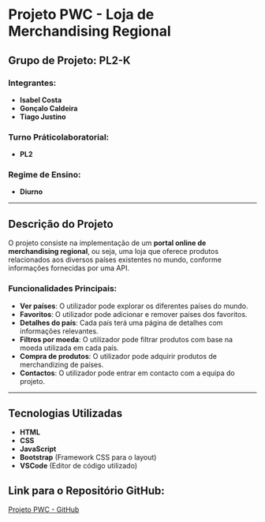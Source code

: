 # Projeto PWC - Loja de Merchandising Regional

## Grupo de Projeto: PL2-K

### Integrantes:
- **Isabel Costa**
- **Gonçalo Caldeira**
- **Tiago Justino**

### Turno Práticolaboratorial:
- **PL2**

### Regime de Ensino:
- **Diurno**

---

## Descrição do Projeto

O projeto consiste na implementação de um **portal online de merchandising regional**, ou seja, uma loja que oferece produtos relacionados aos diversos países existentes no mundo, conforme informações fornecidas por uma API.

### Funcionalidades Principais:
- **Ver países**: O utilizador pode explorar os diferentes países do mundo.
- **Favoritos**: O utilizador pode adicionar e remover países dos favoritos.
- **Detalhes do país**: Cada país terá uma página de detalhes com informações relevantes.
- **Filtros por moeda**: O utilizador pode filtrar produtos com base na moeda utilizada em cada país.
- **Compra de produtos**: O utilizador pode adquirir produtos de merchandizing de países.
- **Contactos**: O utilizador pode entrar em contacto com a equipa do projeto.

---

## Tecnologias Utilizadas

- **HTML**
- **CSS**
- **JavaScript**
- **Bootstrap** (Framework CSS para o layout)
- **VSCode** (Editor de código utilizado)

## Link para o Repositório GitHub:
[Projeto PWC - GitHub](https://github.com/Tigas9/ProjetoPWC)
